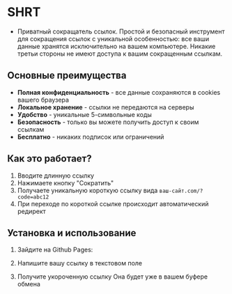 # **SHRT**
 - Приватный сокращатель ссылок. Простой и безопасный инструмент для сокращения ссылок с уникальной особенностью: все ваши данные хранятся исключительно на вашем компьютере. Никакие третьи стороны не имеют доступа к вашим сокращенным ссылкам.

## Основные преимущества
- **Полная конфиденциальность** - все данные сохраняются в cookies вашего браузера
- **Локальное хранение** - ссылки не передаются на серверы
- **Удобство** - уникальные 5-символьные коды
- **Безопасность** - только вы можете получить доступ к своим ссылкам
- **Бесплатно** - никаких подписок или ограничений

## Как это работает?
1. Вводите длинную ссылку
2. Нажимаете кнопку "Сократить"
3. Получаете уникальную короткую ссылку вида `ваш-сайт.com/?code=abc12`
4. При переходе по короткой ссылке происходит автоматический редирект

## Установка и использование
1. Зайдите на Github Pages:
   
2. Напишите вашу ссылку в текстовом поле
3. Получите укороченную ссылку
   Она будет уже в вашем буфере обмена

